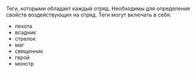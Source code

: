 Теги, которыми обладает каждый отряд. Необходимы для определения свойств воздействующих на отряд. Теги могут включать в себя:
- пехота
- всадник
- стрелок
- маг
- священник
- герой
- монстр